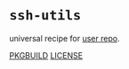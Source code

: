 # `ssh-utils`

universal recipe for [user repo](../themartiancompany/ur).

[PKGBUILD](PKGBUILD)
[LICENSE](COPYING)
